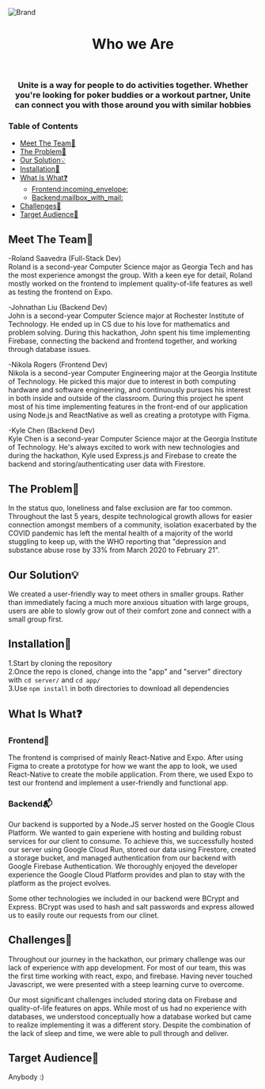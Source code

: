 ![Brand](https://github.com/rolandsaav/HackHarvard2023/assets/118225165/697668cf-2db9-4302-bdb1-9f5d0b1100f0)
<header>
<h1 align = "center"> Who we Are </h1>
</header>
<h3 align = "center"> Unite is a way for people to do activities together. Whether you're looking for poker buddies or a workout partner, Unite can connect you with those around you with similar hobbies </h3>

### Table of Contents

- [Meet The Team:bow: ](#meet-the-teambow-)
- [The Problem:pushpin: ](#the-problempushpin-)
- [Our Solution:bulb: ](#our-solutionbulb-)
- [Installation:wrench: ](#installationwrench-)
- [What Is What:question: ](#what-is-whatquestion-)
  - [Frontend:incoming\_envelope: ](#frontendincoming_envelope-)
  - [Backend:mailbox\_with\_mail: ](#backendmailbox_with_mail-)
- [Challenges:anger: ](#challengesanger-)
- [Target Audience:dart: ](#target-audiencedart-)

## Meet The Team:bow: <a name = "Meet"><a>
-Roland Saavedra (Full-Stack Dev)     
Roland is a second-year Computer Science major as Georgia Tech and has the most experience amongst the group. With a keen eye for detail, Roland mostly worked on the frontend to implement quality-of-life features as well as testing the frontend on Expo.
  
-Johnathan Liu (Backend Dev)   
John is a second-year Computer Science major at Rochester Institute of Technology. He ended up in CS due to his love for mathematics and problem solving. During this hackathon, John spent his time implementing Firebase, connecting the backend and frontend together, and working through database issues.
   
-Nikola Rogers (Frontend Dev)   
Nikola is a second-year Computer Engineering major at the Georgia Institute of Technology. He picked this major due to interest in both computing hardware and software engineering, and continuously pursues his interest in both inside and outside of the classroom. During this project he spent most of his time implementing features in the front-end of our application using Node.js and ReactNative as well as creating a prototype with Figma.
 
-Kyle Chen (Backend Dev)   
Kyle Chen is a second-year Computer Science major at the Georgia Institute of Technology. He's always excited to work with new technologies and during the hackathon, Kyle used Express.js and Firebase to create the backend  and storing/authenticating user data with Firestore.

## The Problem:pushpin: <a name = "Problem"><a>
In the status quo, loneliness and false exclusion are far too common. Throughout the last 5 years, despite technological growth allows for easier connection amongst members of a community, isolation exacerbated by the COVID pandemic has left the mental health of a majority of the world stuggling to keep up, with the WHO reporting that "depression and substance abuse rose by 33% from March 2020 to February 21".

## Our Solution:bulb: <a name = "Solution"><a>
We created a user-friendly way to meet others in smaller groups. Rather than immediately facing a much more anxious situation with large groups, users are able to slowly grow out of their comfort zone and connect with a small group first. 

## Installation:wrench: <a name = "installation"><a>
1.Start by cloning the repository  
2.Once the repo is cloned, change into the "app" and "server" directory with `cd server/` and `cd app/`  
3.Use `npm install` in both directories to download all dependencies

## What Is What:question: <a name = "tech"><a>
### Frontend:incoming_envelope: <a name = "Front"><a>
The frontend is comprised of mainly React-Native and Expo. After using Figma to create a prototype for how we want the app to look, we used React-Native to create the mobile application. From there, we used Expo to test our frontend and implement a user-friendly and functional app.

### Backend:mailbox_with_mail: <a name = "Back"><a>
Our backend is supported by a Node.JS server hosted on the Google Clous Platform. We wanted to gain experiene with hosting and building robust services for our client to consume. To achieve this, we successfully hosted our server using Google Cloud Run, stored our data using Firestore, created a storage bucket, and managed authentication from our backend with Google Firebase Authentication. We thoroughly enjoyed the developer experience the Google Cloud Platform provides and plan to stay with the platform as the project evolves. 

Some other technologies we included in our backend were BCrypt and Express. BCrypt was used to hash and salt passwords and express allowed us to easily route our requests from our clinet.

## Challenges:anger: <a name = "challenge"><a>
Throughout our journey in the hackathon, our primary challenge was our lack of experience with app development. For most of our team, this was the first time working with react, expo, and firebase. Having never touched Javascript, we were presented with a steep learning curve to overcome.  

Our most significant challenges included storing data on Firebase and quality-of-life features on apps. While most of us had no experience with databases, we understood conceptually how a database worked but came to realize implementing it was a different story. Despite the combination of the lack of sleep and time, we were able to pull through and deliver.  

## Target Audience:dart: <a name = "Target"><a>  
Anybody :)
